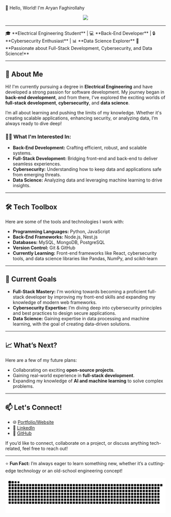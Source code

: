  👋 Hello, World! I'm Aryan Faghirollahy
<p align="center">
  <img src="https://github.com/thompsonemerson/thompsonemerson/raw/master/cover-thompson.png" height="200"/>
</p>
<hr>
🎓 **Electrical Engineering Student** | 💻 **Back-End Developer** | 🔒 **Cybersecurity Enthusiast** | 📊 **Data Science Explorer**  
🌟 **Passionate about Full-Stack Development, Cybersecurity, and Data Science!**

---

## 🚀 About Me

Hi! I'm currently pursuing a degree in **Electrical Engineering** and have developed a strong passion for software development. My journey began in **back-end development**, and from there, I’ve explored the exciting worlds of **full-stack development**, **cybersecurity**, and **data science**.

I’m all about learning and pushing the limits of my knowledge. Whether it's creating scalable applications, enhancing security, or analyzing data, I’m always ready to dive deep!

### 🧑‍💻 **What I'm Interested In:**
- **Back-End Development:** Crafting efficient, robust, and scalable systems.
- **Full-Stack Development:** Bridging front-end and back-end to deliver seamless experiences.
- **Cybersecurity:** Understanding how to keep data and applications safe from emerging threats.
- **Data Science:** Analyzing data and leveraging machine learning to drive insights.

---

## 🛠️ Tech Toolbox

Here are some of the tools and technologies I work with:

- **Programming Languages:** Python, JavaScript 
- **Back-End Frameworks:** Node.js, Nest.js 
- **Databases:** MySQL, MongoDB, PostgreSQL
- **Version Control:** Git & GitHub
- **Currently Learning:** Front-end frameworks like React, cybersecurity tools, and data science libraries like Pandas, NumPy, and scikit-learn

---

## 🌱 **Current Goals**

- **Full-Stack Mastery:** I'm working towards becoming a proficient full-stack developer by improving my front-end skills and expanding my knowledge of modern web frameworks.
- **Cybersecurity Expertise:** I’m diving deep into cybersecurity principles and best practices to design secure applications.
- **Data Science:** Gaining expertise in data processing and machine learning, with the goal of creating data-driven solutions.

---

## 📈 **What’s Next?**

Here are a few of my future plans:

- Collaborating on exciting **open-source projects**.
- Gaining real-world experience in **full-stack development**.
- Expanding my knowledge of **AI and machine learning** to solve complex problems.
  
---

## 📫 Let's Connect!

- 🌐 [Portfolio/Website](https://aryanfg.ir)  
- 💼 [LinkedIn](https://www.linkedin.com/in/aryan-faghirollahy-30b4aa246/)  
- 🐙 [GitHub](https://github.com/AryanElahi)  

If you’d like to connect, collaborate on a project, or discuss anything tech-related, feel free to reach out!

---

⭐️ **Fun Fact:** I’m always eager to learn something new, whether it’s a cutting-edge technology or an old-school engineering concept!

<p align = "center">
	<img src = "https://github.com/7oSkaaa/7oSkaaa/blob/output/github-contribution-grid-snake.svg?" alt = "Snake Game"/>
</p>

